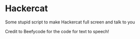 # Hackercat
Some stupid script to make Hackercat full screen and talk to you

Credit to Beefycode for the code for text to speech!
